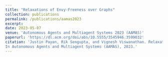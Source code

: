 ```yaml
---
title: "Relaxations of Envy-Freeness over Graphs"
collection: publications
permalink: /publications/aamas2023
excerpt: 
date: 2023-05-07
venue: 'Autonomous Agents and Multiagent Systems 2023 (AAMAS)'
paperurl: 'https://dl.acm.org/doi/abs/10.5555/3545946.3599032'
citation: 'Justin Payan, Rik Sengupta, and Vignesh Viswanathan. Relaxations of Envy-Freeness over Graphs.
In Autonomous Agents and Multiagent Systems (AAMAS), 2023.'
---
```


